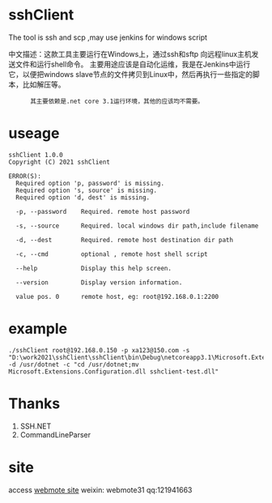 # sshClient
The tool is ssh and scp ,may use jenkins for windows script

中文描述：这款工具主要运行在Windows上，通过ssh和sftp 向远程linux主机发送文件和运行shell命令。
          主要用途应该是自动化运维，我是在Jenkins中运行它，以便把windows slave节点的文件拷贝到Linux中，然后再执行一些指定的脚本，比如解压等。
          
          其主要依赖是.net core 3.1运行环境，其他的应该均不需要。

# useage
```shell
sshClient 1.0.0
Copyright (C) 2021 sshClient

ERROR(S):
  Required option 'p, password' is missing.
  Required option 's, source' is missing.
  Required option 'd, dest' is missing.

  -p, --password    Required. remote host password

  -s, --source      Required. local windows dir path,include filename

  -d, --dest        Required. remote host destination dir path

  -c, --cmd         optional , remote host shell script

  --help            Display this help screen.

  --version         Display version information.

  value pos. 0      remote host, eg: root@192.168.0.1:2200
```

# example
```sehll
./sshClient root@192.168.0.150 -p xa123@150.com -s "D:\work2021\sshClient\sshClient\bin\Debug\netcoreapp3.1\Microsoft.Extensions.Configuration.dll" -d /usr/dotnet -c "cd /usr/dotnet;mv Microsoft.Extensions.Configuration.dll sshclient-test.dll"

```

# Thanks
1. SSH.NET
2. CommandLineParser

# site
access [webmote site](https://webmote.blog.csdn.net)
weixin: webmote31
qq:121941663

